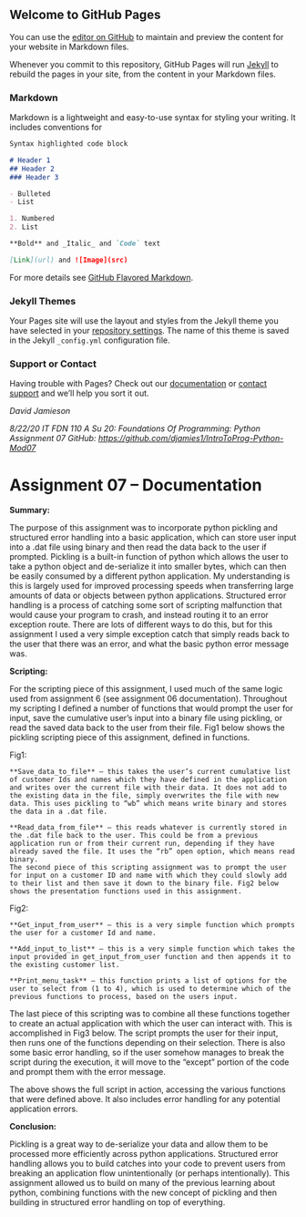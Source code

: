## Welcome to GitHub Pages

You can use the [editor on GitHub](https://github.com/djamies1/IntroToProg-Python-Mod07/edit/gh-pages/index.md) to maintain and preview the content for your website in Markdown files.

Whenever you commit to this repository, GitHub Pages will run [Jekyll](https://jekyllrb.com/) to rebuild the pages in your site, from the content in your Markdown files.

### Markdown

Markdown is a lightweight and easy-to-use syntax for styling your writing. It includes conventions for

```markdown
Syntax highlighted code block

# Header 1
## Header 2
### Header 3

- Bulleted
- List

1. Numbered
2. List

**Bold** and _Italic_ and `Code` text

[Link](url) and ![Image](src)
```

For more details see [GitHub Flavored Markdown](https://guides.github.com/features/mastering-markdown/).

### Jekyll Themes

Your Pages site will use the layout and styles from the Jekyll theme you have selected in your [repository settings](https://github.com/djamies1/IntroToProg-Python-Mod07/settings). The name of this theme is saved in the Jekyll `_config.yml` configuration file.

### Support or Contact

Having trouble with Pages? Check out our [documentation](https://docs.github.com/categories/github-pages-basics/) or [contact support](https://github.com/contact) and we’ll help you sort it out.


_David Jamieson_

_8/22/20_
_IT FDN 110 A Su 20: Foundations Of Programming: Python_
_Assignment 07_
_GitHub: https://github.com/djamies1/IntroToProg-Python-Mod07_


# Assignment 07 – Documentation

**Summary:**

The purpose of this assignment was to incorporate python pickling and structured error handling into a basic application, which can store user input into a .dat file using binary and then read the data back to the user if prompted. Pickling is a built-in function of python which allows the user to take a python object and de-serialize it into smaller bytes, which can then be easily consumed by a different python application. My understanding is this is largely used for improved processing speeds when transferring large amounts of data or objects between python applications. Structured error handling is a process of catching some sort of scripting malfunction that would cause your program to crash, and instead routing it to an error exception route. There are lots of different ways to do this, but for this assignment I used a very simple exception catch that simply reads back to the user that there was an error, and what the basic python error message was. 

**Scripting:**

For the scripting piece of this assignment, I used much of the same logic used from assignment 6 (see assignment 06 documentation). Throughout my scripting I defined a number of functions that would prompt the user for input, save the cumulative user’s input into a binary file using pickling, or read the saved data back to the user from their file. 
Fig1 below shows the pickling scripting piece of this assignment, defined in functions. 

Fig1: 

```
**Save_data_to_file** – this takes the user’s current cumulative list of customer Ids and names which they have defined in the application and writes over the current file with their data. It does not add to the existing data in the file, simply overwrites the file with new data. This uses pickling to “wb” which means write binary and stores the data in a .dat file. 

**Read_data_from_file** – this reads whatever is currently stored in the .dat file back to the user. This could be from a previous application run or from their current run, depending if they have already saved the file. It uses the “rb” open option, which means read binary. 
The second piece of this scripting assignment was to prompt the user for input on a customer ID and name with which they could slowly add to their list and then save it down to the binary file. Fig2 below shows the presentation functions used in this assignment. 
```

Fig2:
 
```
**Get_input_from_user** – this is a very simple function which prompts the user for a customer Id and name.

**Add_input_to_list** – this is a very simple function which takes the input provided in get_input_from_user function and then appends it to the existing customer list.

**Print_menu_task** – this function prints a list of options for the user to select from (1 to 4), which is used to determine which of the previous functions to process, based on the users input. 
```

The last piece of this scripting was to combine all these functions together to create an actual application with which the user can interact with. This is accomplished in Fig3 below. The script prompts the user for their input, then runs one of the functions depending on their selection. There is also some basic error handling, so if the user somehow manages to break the script during the execution, it will move to the “except” portion of the code and prompt them with the error message. 
 
The above shows the full script in action, accessing the various functions that were defined above. It also includes error handling for any potential application errors. 

**Conclusion:**

Pickling is a great way to de-serialize your data and allow them to be processed more efficiently across python applications. Structured error handling allows you to build catches into your code to prevent users from breaking an application flow unintentionally (or perhaps intentionally). This assignment allowed us to build on many of the previous learning about python, combining functions with the new concept of pickling and then building in structured error handling on top of everything. 

